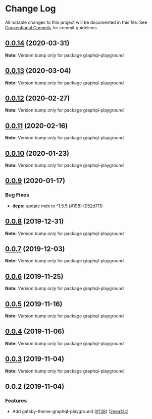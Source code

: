 # Change Log

All notable changes to this project will be documented in this file.
See [Conventional Commits](https://conventionalcommits.org) for commit guidelines.

## [0.0.14](https://github.com/LekoArts/gatsby-themes/compare/graphql-playground@0.0.13...graphql-playground@0.0.14) (2020-03-31)

**Note:** Version bump only for package graphql-playground





## [0.0.13](https://github.com/LekoArts/gatsby-themes/compare/graphql-playground@0.0.12...graphql-playground@0.0.13) (2020-03-04)

**Note:** Version bump only for package graphql-playground





## [0.0.12](https://github.com/LekoArts/gatsby-themes/compare/graphql-playground@0.0.11...graphql-playground@0.0.12) (2020-02-27)

**Note:** Version bump only for package graphql-playground





## [0.0.11](https://github.com/LekoArts/gatsby-themes/compare/graphql-playground@0.0.10...graphql-playground@0.0.11) (2020-02-16)

**Note:** Version bump only for package graphql-playground





## [0.0.10](https://github.com/LekoArts/gatsby-themes/compare/graphql-playground@0.0.9...graphql-playground@0.0.10) (2020-01-23)

**Note:** Version bump only for package graphql-playground





## [0.0.9](https://github.com/LekoArts/gatsby-themes/compare/graphql-playground@0.0.8...graphql-playground@0.0.9) (2020-01-17)


### Bug Fixes

* **deps:** update mdx to ^1.5.5 ([#198](https://github.com/LekoArts/gatsby-themes/issues/198)) ([052d711](https://github.com/LekoArts/gatsby-themes/commit/052d711c2a56ecaf7a0f10f308b525cd963a9bc2))





## [0.0.8](https://github.com/LekoArts/gatsby-themes/compare/graphql-playground@0.0.7...graphql-playground@0.0.8) (2019-12-31)

**Note:** Version bump only for package graphql-playground





## [0.0.7](https://github.com/LekoArts/gatsby-themes/compare/graphql-playground@0.0.6...graphql-playground@0.0.7) (2019-12-03)

**Note:** Version bump only for package graphql-playground





## [0.0.6](https://github.com/LekoArts/gatsby-themes/compare/graphql-playground@0.0.5...graphql-playground@0.0.6) (2019-11-25)

**Note:** Version bump only for package graphql-playground





## [0.0.5](https://github.com/LekoArts/gatsby-themes/compare/graphql-playground@0.0.4...graphql-playground@0.0.5) (2019-11-16)

**Note:** Version bump only for package graphql-playground





## [0.0.4](https://github.com/LekoArts/gatsby-themes/compare/graphql-playground@0.0.3...graphql-playground@0.0.4) (2019-11-06)

**Note:** Version bump only for package graphql-playground





## [0.0.3](https://github.com/LekoArts/gatsby-themes/compare/graphql-playground@0.0.2...graphql-playground@0.0.3) (2019-11-04)

**Note:** Version bump only for package graphql-playground





## 0.0.2 (2019-11-04)


### Features

* Add gatsby-theme-graphql-playground ([#138](https://github.com/LekoArts/gatsby-themes/issues/138)) ([2eea13c](https://github.com/LekoArts/gatsby-themes/commit/2eea13c))
